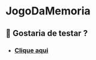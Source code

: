 # JogoDaMemoria

## 🛴 Gostaria de testar ?
- ### [Clique aqui](https://victorn7.github.io/JogoDaMemoria/)
